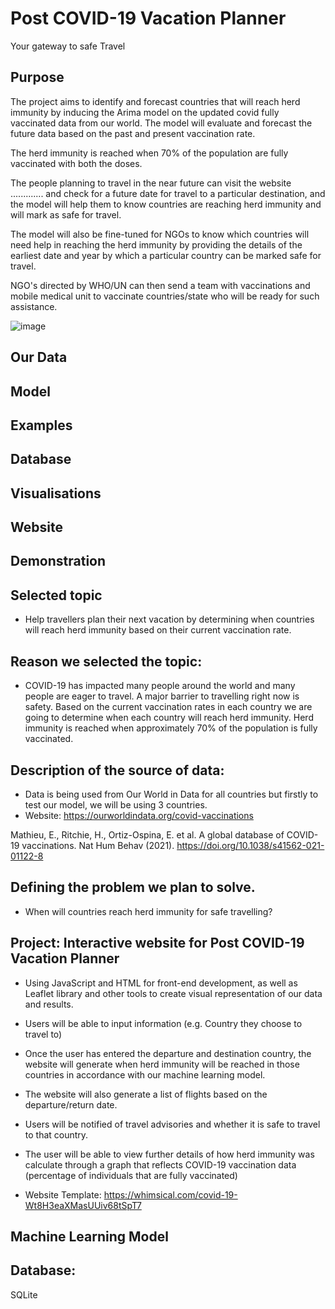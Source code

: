 # Post COVID-19 Vacation Planner 

Your gateway to safe Travel

## Purpose 

The project aims to identify and forecast countries that will reach herd immunity by inducing the Arima model on the updated covid fully vaccinated data from our world. The model will evaluate and forecast the future data based on the past and present vaccination rate.

The herd immunity is reached when 70% of the population are fully vaccinated with both the doses.

The people planning to travel in the near future can visit the website ............. and check for a future date for travel to a particular destination, and the model will help them to know countries are reaching herd immunity and will mark as safe for travel.

The model will also be fine-tuned for NGOs to know which countries will need help in reaching the herd immunity by providing the details of the earliest date and year by which a particular country can be marked safe for travel. 

NGO's directed by WHO/UN can then send a team with vaccinations and mobile medical unit to vaccinate countries/state who will be ready for such assistance.


![image](https://user-images.githubusercontent.com/75267605/120540250-7a678180-c3b6-11eb-8a98-49e28f3af21c.png)



## Our Data 


## Model
## Examples
## Database
## Visualisations
## Website 
## Demonstration 

## Selected topic

-	Help travellers plan their next vacation by determining when countries will reach herd immunity based on their current vaccination rate. 

## Reason we selected the topic: 

-	COVID-19 has impacted many people around the world and many people are eager to travel. A major barrier to travelling right now is safety. Based on the current vaccination rates in each country we are going to determine when each country will reach herd immunity. Herd immunity is reached when approximately 70% of the population is fully vaccinated. 

## Description of the source of data: 

- Data is being used from Our World in Data for all countries but firstly to test our model, we will be using 3 countries. 
- Website: https://ourworldindata.org/covid-vaccinations

Mathieu, E., Ritchie, H., Ortiz-Ospina, E. et al. A global database of COVID-19 vaccinations. Nat Hum Behav (2021). https://doi.org/10.1038/s41562-021-01122-8

## Defining the problem we plan to solve.
-	When will countries reach herd immunity for safe travelling? 

## Project: Interactive website for Post COVID-19 Vacation Planner

-	Using JavaScript and HTML for front-end development, as well as Leaflet library and other tools to create visual representation of our data and results.

-	Users will be able to input information (e.g. Country they choose to travel to)

- 	Once the user has entered the departure and destination country, the website will generate when herd immunity will be reached in those countries in accordance with our machine learning model. 

-	The website will also generate a list of flights based on the departure/return date.

-	Users will be notified of travel advisories and whether it is safe to travel to that country. 

-	The user will be able to view further details of how herd immunity was calculate through a graph that reflects COVID-19 vaccination data (percentage of individuals that are fully vaccinated)

-	Website Template: https://whimsical.com/covid-19-Wt8H3eaXMasUUiv68tSpT7 

## Machine Learning Model 
 

## Database: 
SQLite


